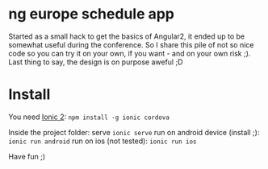 # ng europe schedule app

Started as a small hack to get the basics of Angular2, it ended up to be somewhat useful during the conference. 
So I share this pile of not so nice code so you can try it on your own, if you want - and on your own risk ;).
Last thing to say, the design is on purpose aweful ;D 

# Install

You need [Ionic 2](http://ionicframework.com/docs/v2/getting-started/installation/): `npm install -g ionic cordova`

Inside the project folder:
serve `ionic serve`
run on android device (install ;): `ionic run android`
run on ios (not tested): `ionic run ios`

Have fun ;)
